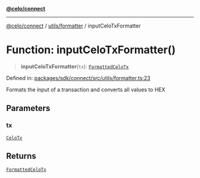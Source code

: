 [**@celo/connect**](../../../README.md)

***

[@celo/connect](../../../modules.md) / [utils/formatter](../README.md) / inputCeloTxFormatter

# Function: inputCeloTxFormatter()

> **inputCeloTxFormatter**(`tx`): [`FormattedCeloTx`](../../../types/interfaces/FormattedCeloTx.md)

Defined in: [packages/sdk/connect/src/utils/formatter.ts:23](https://github.com/celo-org/developer-tooling/blob/master/packages/sdk/connect/src/utils/formatter.ts#L23)

Formats the input of a transaction and converts all values to HEX

## Parameters

### tx

[`CeloTx`](../../../types/type-aliases/CeloTx.md)

## Returns

[`FormattedCeloTx`](../../../types/interfaces/FormattedCeloTx.md)

